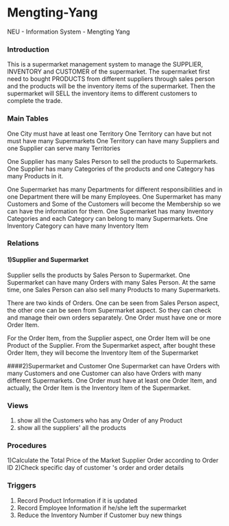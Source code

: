 # Mengting-Yang
NEU - Information System - Mengting Yang 

### Introduction
This is a supermarket management system to manage the SUPPLIER, INVENTORY and CUSTOMER of the supermarket. 
The supermarket first need to bought PRODUCTS from different suppliers through sales person and the products will be the inventory items of the supermarket. 
Then the supermarket will SELL the inventory items to different customers to complete the trade.

### Main Tables
One City must have at least one Territory
One Territory can have but not must have many Supermarkets
One Territory can have many Suppliers and one Supplier can serve many Territories

One Supplier has many Sales Person to sell the products to Supermarkets.
One Supplier has many Categories of the products and one Category has many Products in it.

One Supermarket has many Departments for different
responsibilities and in one Department there will be many Employees.
One Supermarket has many Customers and Some of the Customers will become the Membership 
so we can have the information for them.
One Supermarket has many Inventory Categories and each Category can belong to many Supermarkets. One Inventory Category can have many Inventory Item

### Relations
#### 1)Supplier and Supermarket
Supplier sells the products by Sales Person to Supermarket.
One Supermarket can have many Orders with many Sales Person. At the same time, one Sales Person can also sell many Products to many Supermarkets.

There are two kinds of Orders. One can be seen from Sales Person aspect, 
the other one can be seen from Supermarket aspect. So they can check and manage their own orders separately.
One Order must have one or more Order Item.

For the Order Item, from the Supplier aspect, one Order Item will be one Product of the Supplier.
From the Supermarket aspect, after bought these Order Item, they will become the Inventory Item of the Supermarket

####2)Supermarket and Customer
One Supermarket can have Orders with many Customers and one Customer can also have Orders with many different Supermarkets.
One Order must have at least one Order Item, and actually, the Order Item is the Inventory Item of the Supermarket.

### Views
1) show all the Customers who has any Order of any Product
2) show all the suppliers' all the products

### Procedures
1)Calculate the Total Price of the Market Supplier Order according to Order ID
2)Check specific day of customer 's order and order details

### Triggers
1) Record Product Information if it is updated
2) Record Employee Information if he/she left the supermarket
3) Reduce the Inventory Number if Customer buy new things
